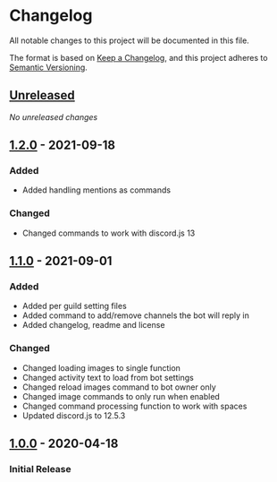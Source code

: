 # Changelog
All notable changes to this project will be documented in this file.

The format is based on [Keep a Changelog](https://keepachangelog.com/en/1.0.0/),
and this project adheres to [Semantic Versioning](https://semver.org/spec/v2.0.0.html).

## [Unreleased]
_No unreleased changes_

## [1.2.0] - 2021-09-18
### Added
- Added handling mentions as commands

### Changed
- Changed commands to work with discord.js 13

## [1.1.0] - 2021-09-01
### Added
- Added per guild setting files 
- Added command to add/remove channels the bot will reply in 
- Added changelog, readme and license

### Changed 
- Changed loading images to single function 
- Changed activity text to load from bot settings
- Changed reload images command to bot owner only 
- Changed image commands to only run when enabled
- Changed command processing function to work with spaces
- Updated discord.js to 12.5.3 

## [1.0.0] - 2020-04-18
### Initial Release

[1.2.0]: https://github.com/VariXx/frogbot/tree/v1.1.0
[1.1.0]: https://github.com/VariXx/frogbot/tree/v1.1.0
[1.0.0]: https://github.com/VariXx/frogbot/tree/v1.0.0
[Unreleased]: https://github.com/VariXx/frogbot/compare/master...develop